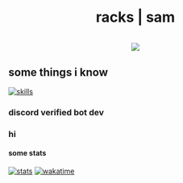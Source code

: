 <h1 align="center">
  racks | sam
  <br><br>
  <img src="https://komarev.com/ghpvc/?username=raxracks">
</h1>

## some things i know
[![skills](https://skillicons.dev/icons?i=bash,blender,bootstrap,c,cpp,cloudflare,deno,discord,dotnet,express,git,react,lua,md,mongodb,nestjs,nextjs,visualstudio,vscode,ts,js,html,css,wasm,java,androidstudio)](https://skillicons.dev)

### discord verified bot dev

### hi

#### some stats
[![stats](https://github-readme-stats-ruby-one.vercel.app/api?username=raxracks&theme=monokai)](https://github.com/anuraghazra/github-readme-stats)
[![wakatime](https://github-readme-stats-ruby-one.vercel.app/api/wakatime?username=raxracks&theme=monokai)](https://github.com/anuraghazra/github-readme-stats)
